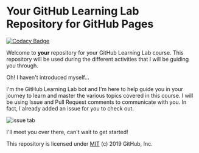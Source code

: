 # Your GitHub Learning Lab Repository for GitHub Pages

[![Codacy Badge](https://api.codacy.com/project/badge/Grade/d9a21de6f3c448fbb40aa182a9d7ea92)](https://app.codacy.com/gh/Alexfras7/github-pages-with-jekyll?utm_source=github.com&utm_medium=referral&utm_content=Alexfras7/github-pages-with-jekyll&utm_campaign=Badge_Grade_Settings)

Welcome to **your** repository for your GitHub Learning Lab course. This repository will be used during the different activities that I will be guiding you through. 

Oh! I haven't introduced myself...

I'm the GitHub Learning Lab bot and I'm here to help guide you in your journey to learn and master the various topics covered in this course. I will be using Issue and Pull Request comments to communicate with you. In fact, I already added an issue for you to check out.

![issue tab](https://lab.github.com/public/images/issue_tab.png)

I'll meet you over there, can't wait to get started!

This repository is licensed under [MIT](../LICENSE) (c) 2019 GitHub, Inc.
